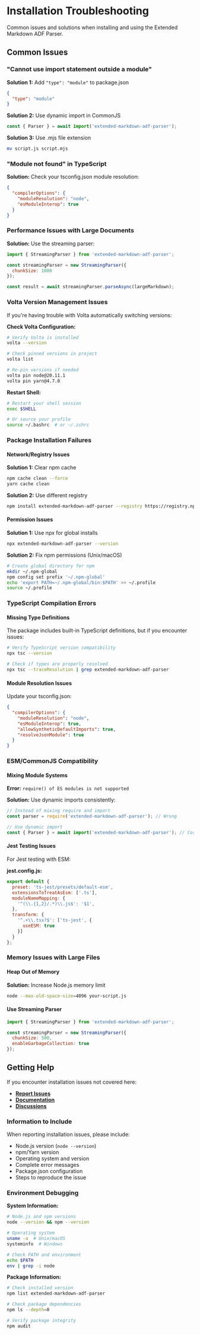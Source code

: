 # Installation Troubleshooting

Common issues and solutions when installing and using the Extended Markdown ADF Parser.

## Common Issues

### "Cannot use import statement outside a module"

**Solution 1:** Add `"type": "module"` to package.json
```json
{
  "type": "module"
}
```

**Solution 2:** Use dynamic import in CommonJS
```javascript
const { Parser } = await import('extended-markdown-adf-parser');
```

**Solution 3:** Use .mjs file extension
```bash
mv script.js script.mjs
```

### "Module not found" in TypeScript

**Solution:** Check your tsconfig.json module resolution:
```json
{
  "compilerOptions": {
    "moduleResolution": "node",
    "esModuleInterop": true
  }
}
```

### Performance Issues with Large Documents

**Solution:** Use the streaming parser:
```javascript
import { StreamingParser } from 'extended-markdown-adf-parser';

const streamingParser = new StreamingParser({
  chunkSize: 1000
});

const result = await streamingParser.parseAsync(largeMarkdown);
```

### Volta Version Management Issues

If you're having trouble with Volta automatically switching versions:

**Check Volta Configuration:**
```bash
# Verify Volta is installed
volta --version

# Check pinned versions in project
volta list

# Re-pin versions if needed
volta pin node@20.11.1
volta pin yarn@4.7.0
```

**Restart Shell:**
```bash
# Restart your shell session
exec $SHELL

# Or source your profile
source ~/.bashrc  # or ~/.zshrc
```

### Package Installation Failures

#### Network/Registry Issues

**Solution 1:** Clear npm cache
```bash
npm cache clean --force
yarn cache clean
```

**Solution 2:** Use different registry
```bash
npm install extended-markdown-adf-parser --registry https://registry.npmjs.org/
```

#### Permission Issues

**Solution 1:** Use npx for global installs
```bash
npx extended-markdown-adf-parser --version
```

**Solution 2:** Fix npm permissions (Unix/macOS)
```bash
# Create global directory for npm
mkdir ~/.npm-global
npm config set prefix '~/.npm-global'
echo 'export PATH=~/.npm-global/bin:$PATH' >> ~/.profile
source ~/.profile
```

### TypeScript Compilation Errors

#### Missing Type Definitions

The package includes built-in TypeScript definitions, but if you encounter issues:

```bash
# Verify TypeScript version compatibility
npx tsc --version

# Check if types are properly resolved
npx tsc --traceResolution | grep extended-markdown-adf-parser
```

#### Module Resolution Issues

Update your tsconfig.json:
```json
{
  "compilerOptions": {
    "moduleResolution": "node",
    "esModuleInterop": true,
    "allowSyntheticDefaultImports": true,
    "resolveJsonModule": true
  }
}
```

### ESM/CommonJS Compatibility

#### Mixing Module Systems

**Error:** `require() of ES modules is not supported`

**Solution:** Use dynamic imports consistently:
```javascript
// Instead of mixing require and import
const parser = require('extended-markdown-adf-parser'); // Wrong

// Use dynamic import
const { Parser } = await import('extended-markdown-adf-parser'); // Correct
```

#### Jest Testing Issues

For Jest testing with ESM:

**jest.config.js:**
```javascript
export default {
  preset: 'ts-jest/presets/default-esm',
  extensionsToTreatAsEsm: ['.ts'],
  moduleNameMapping: {
    '^(\\.{1,2}/.*)\\.js$': '$1',
  },
  transform: {
    '^.+\\.tsx?$': ['ts-jest', {
      useESM: true
    }]
  }
};
```

### Memory Issues with Large Files

#### Heap Out of Memory

**Solution:** Increase Node.js memory limit
```bash
node --max-old-space-size=4096 your-script.js
```

#### Use Streaming Parser

```javascript
import { StreamingParser } from 'extended-markdown-adf-parser';

const streamingParser = new StreamingParser({
  chunkSize: 500,
  enableGarbageCollection: true
});
```

## Getting Help

If you encounter installation issues not covered here:

- **[Report Issues](https://github.com/JeromeErasmus/extended-markdown-adf-parser/issues)**
- **[Documentation](https://jeromeerasmus.gitbook.io/extended-markdown-adf-parser)**
- **[Discussions](https://github.com/JeromeErasmus/extended-markdown-adf-parser/discussions)**

### Information to Include

When reporting installation issues, please include:
- Node.js version (`node --version`)
- npm/Yarn version  
- Operating system and version
- Complete error messages
- Package.json configuration
- Steps to reproduce the issue

### Environment Debugging

**System Information:**
```bash
# Node.js and npm versions
node --version && npm --version

# Operating system
uname -a  # Unix/macOS
systeminfo  # Windows

# Check PATH and environment
echo $PATH
env | grep -i node
```

**Package Information:**
```bash
# Check installed version
npm list extended-markdown-adf-parser

# Check package dependencies
npm ls --depth=0

# Verify package integrity
npm audit
```